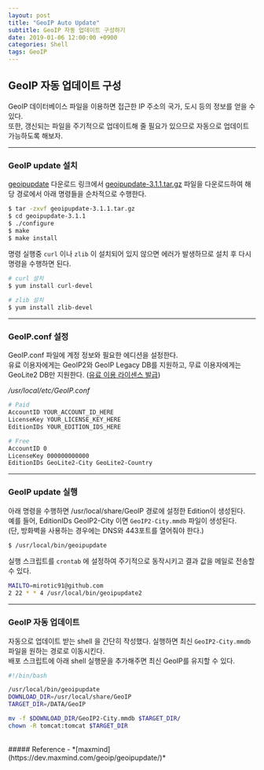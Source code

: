 ```yaml
---
layout: post
title: "GeoIP Auto Update"
subtitle: GeoIP 자동 업데이트 구성하기
date: 2019-01-06 12:00:00 +0900
categories: Shell
tags: GeoIP
---
```


## GeoIP 자동 업데이트 구성
GeoIP 데이터베이스 파일을 이용하면 접근한 IP 주소의 국가, 도시 등의 정보를 얻을 수 있다.    
또한, 갱신되는 파일을 주기적으로 업데이트해 줄 필요가 있으므로 자동으로 업데이트 가능하도록 해보자.

---

### GeoIP update 설치
[geoipupdate](https://github.com/maxmind/geoipupdate/releases) 다운로드 링크에서 
[geoipupdate-3.1.1.tar.gz](https://github.com/maxmind/geoipupdate/releases/download/v3.1.1/geoipupdate-3.1.1.tar.gz) 파일을 다운로드하여 해당 경로에서 아래 명령들을 순차적으로 수행한다.

```bash
$ tar -zxvf geoipupdate-3.1.1.tar.gz
$ cd geoipupdate-3.1.1
$ ./configure
$ make
$ make install
```

명령 실행중 `curl` 이나 `zlib` 이 설치되어 있지 않으면 에러가 발생하므로 설치 후 다시 명령을 수행하면 된다.
```bash
# curl 설치
$ yum install curl-devel

# zlib 설치
$ yum install zlib-devel 
```

---

### GeoIP.conf 설정
GeoIP.conf 파일에 계정 정보와 필요한 에디션을 설정한다.  
유료 이용자에게는 GeoIP2와 GeoIP Legacy DB를 지원하고, 무료 이용자에게는 GeoLite2 DB만 지원한다. ([유료 이용 라이센스 발급](https://www.maxmind.com/en/accounts/current/license-key/GeoIP.conf))

*/usr/local/etc/GeoIP.conf*
```bash
# Paid
AccountID YOUR_ACCOUNT_ID_HERE
LicenseKey YOUR_LICENSE_KEY_HERE
EditionIDs YOUR_EDITION_IDS_HERE

# Free
AccountID 0
LicenseKey 000000000000
EditionIDs GeoLite2-City GeoLite2-Country
```
 
---
 
### GeoIP update 실행
아래 명령을 수행하면 /usr/local/share/GeoIP 경로에 설정한 Edition이 생성된다.  
예를 들어, EditionIDs GeoIP2-City 이면 `GeoIP2-City.mmdb` 파일이 생성된다.  
(단, 방화벽을 사용하는 경우에는 DNS와 443포트를 열어줘야 한다.)

```bash
$ /usr/local/bin/geoipupdate
``` 

실행 스크립트를 `crontab` 에 설정하여 주기적으로 동작시키고 결과 값을 메일로 전송할 수 있다.
```bash
MAILTO=mirotic91@github.com
2 22 * * 4 /usr/local/bin/geoipupdate2
```

---

### GeoIP 자동 업데이트
자동으로 업데이트 받는 shell 을 간단히 작성했다. 실행하면 최신 `GeoIP2-City.mmdb` 파일을 원하는 경로로 이동시킨다.  
배포 스크립트에 아래 shell 실행문을 추가해주면 최신 GeoIP를 유지할 수 있다.

```bash
#!/bin/bash

/usr/local/bin/geoipupdate
DOWNLOAD_DIR=/usr/local/share/GeoIP
TARGET_DIR=/DATA/GeoIP

mv -f $DOWNLOAD_DIR/GeoIP2-City.mmdb $TARGET_DIR/
chown -R tomcat:tomcat $TARGET_DIR
```

<br>
##### Reference
- *[maxmind](https://dev.maxmind.com/geoip/geoipupdate/)*